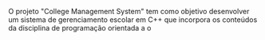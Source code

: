 

O projeto "College Management System" tem como objetivo desenvolver um sistema de gerenciamento escolar em C++ que incorpora os conteúdos da disciplina de programação orientada a o
